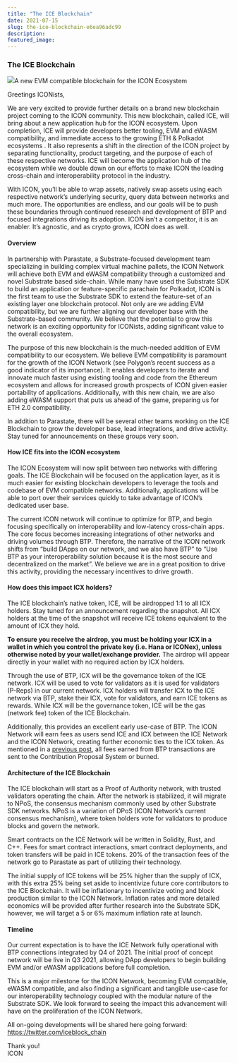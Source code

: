 ```yaml
---
title: "The ICE Blockchain"
date: 2021-07-15
slug: the-ice-blockchain-e6ea96adc99
description:
featured_image:
---
```


### The ICE Blockchain

![](https://cdn-images-1.medium.com/max/800/1*W0eKVsybZ6TdxV8UYJX5Yg.jpeg)A new EVM compatible blockchain for the ICON Ecosystem

Greetings ICONists,

We are very excited to provide further details on a brand new blockchain project coming to the ICON community. This new blockchain, called ICE, will bring about a new application hub for the ICON ecosystem. Upon completion, ICE will provide developers better tooling, EVM and eWASM compatibility, and immediate access to the growing ETH & Polkadot ecosystems . It also represents a shift in the direction of the ICON project by separating functionality, product targeting, and the purpose of each of these respective networks. ICE will become the application hub of the ecosystem while we double down on our efforts to make ICON the leading cross-chain and interoperability protocol in the industry.

With ICON, you’ll be able to wrap assets, natively swap assets using each respective network’s underlying security, query data between networks and much more. The opportunities are endless, and our goals will be to push these boundaries through continued research and development of BTP and focused integrations driving its adoption. ICON isn’t a competitor, it is an enabler. It’s agnostic, and as crypto grows, ICON does as well.

#### **Overview**

In partnership with Parastate, a Substrate-focused development team specializing in building complex virtual machine pallets, the ICON Network will achieve both EVM and eWASM compatibility through a customized and novel Substrate based side-chain. While many have used the Substrate SDK to build an application or feature-specific parachain for Polkadot, ICON is the first team to use the Substrate SDK to extend the feature-set of an existing layer one blockchain protocol. Not only are we adding EVM compatibility, but we are further aligning our developer base with the Substrate-based community. We believe that the potential to grow this network is an exciting opportunity for ICONists, adding significant value to the overall ecosystem.

The purpose of this new blockchain is the much-needed addition of EVM compatibility to our ecosystem. We believe EVM compatibility is paramount for the growth of the ICON Network (see Polygon’s recent success as a good indicator of its importance). It enables developers to iterate and innovate much faster using existing tooling and code from the Ethereum ecosystem and allows for increased growth prospects of ICON given easier portability of applications. Additionally, with this new chain, we are also adding eWASM support that puts us ahead of the game, preparing us for ETH 2.0 compatibility.

In addition to Parastate, there will be several other teams working on the ICE Blockchain to grow the developer base, lead integrations, and drive activity. Stay tuned for announcements on these groups very soon.

#### **How ICE fits into the ICON ecosystem**

The ICON Ecosystem will now split between two networks with differing goals. The ICE Blockchain will be focused on the application layer, as it is much easier for existing blockchain developers to leverage the tools and codebase of EVM compatible networks. Additionally, applications will be able to port over their services quickly to take advantage of ICON’s dedicated user base.

The current ICON network will continue to optimize for BTP, and begin focusing specifically on interoperability and low-latency cross-chain apps. The core focus becomes increasing integrations of other networks and driving volumes through BTP. Therefore, the narrative of the ICON network shifts from “build DApps on our network, and we also have BTP” to “Use BTP as your interoperability solution because it is the most secure and decentralized on the market”. We believe we are in a great position to drive this activity, providing the necessary incentives to drive growth.

#### **How does this impact ICX holders?**

The ICE blockchain’s native token, ICE, will be airdropped 1:1 to all ICX holders. Stay tuned for an announcement regarding the snapshot. All ICX holders at the time of the snapshot will receive ICE tokens equivalent to the amount of ICX they hold.

**To ensure you receive the airdrop, you must be holding your ICX in a wallet in which you control the private key (i.e. Hana or ICONex), unless otherwise noted by your wallet/exchange provider.** The airdrop will appear directly in your wallet with no required action by ICX holders.

Through the use of BTP, ICX will be the governance token of the ICE network. ICX will be used to vote for validators as it is used for validators (P-Reps) in our current network. ICX holders will transfer ICX to the ICE network via BTP, stake their ICX, vote for validators, and earn ICE tokens as rewards. While ICX will be the governance token, ICE will be the gas (network fee) token of the ICE Blockchain.

Additionally, this provides an excellent early use-case of BTP. The ICON Network will earn fees as users send ICE and ICX between the ICE Network and the ICON Network, creating further economic ties to the ICX token. As mentioned in a [previous post](https://medium.com/helloiconworld/blockchain-transmission-protocol-btp-architecture-economics-and-key-differentiators-577eaf7ba3af), all fees earned from BTP transactions are sent to the Contribution Proposal System or burned.

#### **Architecture of the ICE Blockchain**

The ICE blockchain will start as a Proof of Authority network, with trusted validators operating the chain. After the network is stabilized, it will migrate to NPoS, the consensus mechanism commonly used by other Substrate SDK networks. NPoS is a variation of DPoS (ICON Network’s current consensus mechanism), where token holders vote for validators to produce blocks and govern the network.

Smart contracts on the ICE Network will be written in Solidity, Rust, and C++. Fees for smart contract interactions, smart contract deployments, and token transfers will be paid in ICE tokens. 20% of the transaction fees of the network go to Parastate as part of utilizing their technology.

The initial supply of ICE tokens will be 25% higher than the supply of ICX, with this extra 25% being set aside to incentivize future core contributors to the ICE Blockchain. It will be inflationary to incentivize voting and block production similar to the ICON Network. Inflation rates and more detailed economics will be provided after further research into the Substrate SDK, however, we will target a 5 or 6% maximum inflation rate at launch.

#### **Timeline**

Our current expectation is to have the ICE Network fully operational with BTP connections integrated by Q4 of 2021. The initial proof of concept network will be live in Q3 2021, allowing DApp developers to begin building EVM and/or eWASM applications before full completion.

This is a major milestone for the ICON Network, becoming EVM compatible, eWASM compatible, and also finding a significant and tangible use-case for our interoperability technology coupled with the modular nature of the Substrate SDK. We look forward to seeing the impact this advancement will have on the proliferation of the ICON Network.

All on-going developments will be shared here going forward: <https://twitter.com/iceblock_chain>

Thank you!  
ICON

